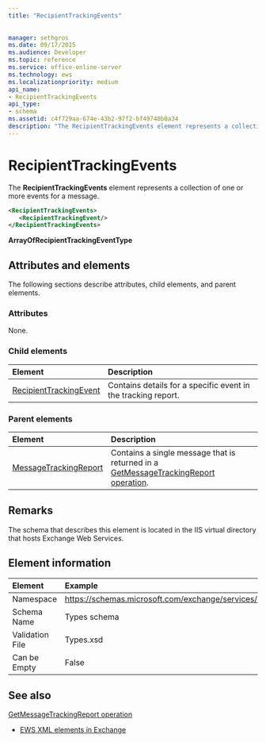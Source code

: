 ```yaml
---
title: "RecipientTrackingEvents"
 
 
manager: sethgros
ms.date: 09/17/2015
ms.audience: Developer
ms.topic: reference
ms.service: office-online-server
ms.technology: ews
ms.localizationpriority: medium
api_name:
- RecipientTrackingEvents
api_type:
- schema
ms.assetid: c4f729aa-674e-43b2-97f2-bf49740b0a34
description: "The RecipientTrackingEvents element represents a collection of one or more events for a message."
---
```


# RecipientTrackingEvents

The **RecipientTrackingEvents** element represents a collection of one or more events for a message. 
  
```XML
<RecipientTrackingEvents>
   <RecipientTrackingEvent/>
</RecipientTrackingEvents>
```

 **ArrayOfRecipientTrackingEventType**
## Attributes and elements

The following sections describe attributes, child elements, and parent elements.
  
### Attributes

None.
  
### Child elements

|**Element**|**Description**|
|:-----|:-----|
|[RecipientTrackingEvent](recipienttrackingevent.md) <br/> |Contains details for a specific event in the tracking report.  <br/> |
   
### Parent elements

|**Element**|**Description**|
|:-----|:-----|
|[MessageTrackingReport](messagetrackingreport.md) <br/> |Contains a single message that is returned in a [GetMessageTrackingReport operation](getmessagetrackingreport-operation.md).  <br/> |
   
## Remarks

The schema that describes this element is located in the IIS virtual directory that hosts Exchange Web Services.
  
## Element information

|Element|Example|
|:-----|:-----|
|Namespace  <br/> |https://schemas.microsoft.com/exchange/services/2006/types  <br/> |
|Schema Name  <br/> |Types schema  <br/> |
|Validation File  <br/> |Types.xsd  <br/> |
|Can be Empty  <br/> |False  <br/> |
   
## See also



[GetMessageTrackingReport operation](getmessagetrackingreport-operation.md)


- [EWS XML elements in Exchange](ews-xml-elements-in-exchange.md)

